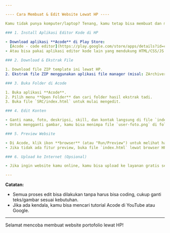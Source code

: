 ```yaml
---

---- Cara Membuat & Edit Website Lewat HP ----

Kamu tidak punya komputer/laptop? Tenang, kamu tetap bisa membuat dan mengedit website ini hanya dengan HP Android!

### 1. Install Aplikasi Editor Kode di HP

- Download aplikasi **Acode** di Play Store:  
  [Acode - code editor](https://play.google.com/store/apps/details?id=com.foxdebug.acodefree)
- Atau bisa pakai aplikasi editor kode lain yang mendukung HTML/CSS/JS.

### 2. Download & Ekstrak File

1. Download file ZIP template ini lewat HP.
2. Ekstrak file ZIP menggunakan aplikasi file manager (misal: ZArchiver, Files by Google, atau bawaan HP).

### 3. Buka Folder di Acode

1. Buka aplikasi **Acode**.
2. Pilih menu **Open Folder** dan cari folder hasil ekstrak tadi.
3. Buka file `SRC/index.html` untuk mulai mengedit.

### 4. Edit Konten

- Ganti nama, foto, deskripsi, skill, dan kontak langsung di file `index.html` sesuai petunjuk pada bagian "Edit Konten" di atas.
- Untuk mengganti gambar, kamu bisa menimpa file `user-foto.png` di folder `assets/img/` dengan fotomu (nama file harus sama).

### 5. Preview Website

- Di Acode, klik ikon **browser** (atau "Run/Preview") untuk melihat hasil website secara langsung di HP.
- Jika tidak ada fitur preview, buka file `index.html` lewat browser HP (Chrome, Firefox, dsb).

### 6. Upload ke Internet (Opsional)

- Jika ingin website kamu online, kamu bisa upload ke layanan gratis seperti [Netlify](https://www.netlify.com/), [Vercel](https://vercel.com/), atau [GitHub Pages](https://pages.github.com/) langsung dari HP (butuh akun & aplikasi tambahan).

---
```


**Catatan:**  
- Semua proses edit bisa dilakukan tanpa harus bisa coding, cukup ganti teks/gambar sesuai kebutuhan.
- Jika ada kendala, kamu bisa mencari tutorial Acode di YouTube atau Google.

---

Selamat mencoba membuat website portofolio lewat HP!